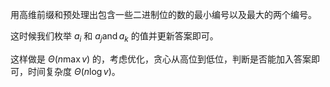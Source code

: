 用高维前缀和预处理出包含一些二进制位的数的最小编号以及最大的两个编号。

这时候我们枚举 $a_i$ 和 $a_j\operatorname{and}a_k$ 的值并更新答案即可。

这样做是 $\Theta(n\max v)$ 的，考虑优化，贪心从高位到低位，判断是否能加入答案即可，时间复杂度 $\Theta(n\log v)$。
